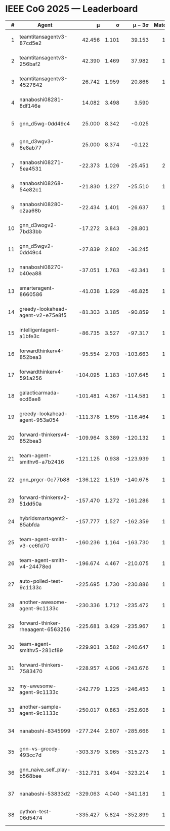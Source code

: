 # IEEE CoG 2025 — Leaderboard

| # | Agent | μ | σ | μ − 3σ | Matches | Updated |
|---:|---|---:|---:|---:|---:|---|
| 1 | teamtitansagentv3-87cd5e2 | 42.456 | 1.101 | 39.153 | 1600 | 2025-08-28 23:21 |
| 2 | teamtitansagentv3-256baf2 | 42.390 | 1.469 | 37.982 | 1640 | 2025-08-28 23:21 |
| 3 | teamtitansagentv3-4527642 | 26.742 | 1.959 | 20.866 | 1640 | 2025-08-28 23:21 |
| 4 | nanaboshi08281-8df146e | 14.082 | 3.498 | 3.590 | 50 | 2025-08-28 23:21 |
| 5 | gnn_d5wg-0dd49c4 | 25.000 | 8.342 | -0.025 | 20 | 2025-08-28 23:21 |
| 6 | gnn_d3wgv3-6e8ab77 | 25.000 | 8.374 | -0.122 | 98 | 2025-08-28 23:21 |
| 7 | nanaboshi08271-5ea4531 | -22.373 | 1.026 | -25.451 | 2020 | 2025-08-28 23:21 |
| 8 | nanaboshi08268-54e82c1 | -21.830 | 1.227 | -25.510 | 1320 | 2025-08-28 23:21 |
| 9 | nanaboshi08280-c2aa68b | -22.434 | 1.401 | -26.637 | 1420 | 2025-08-28 23:21 |
| 10 | gnn_d3wogv2-7bd33bb | -17.272 | 3.843 | -28.801 | 68 | 2025-08-28 23:21 |
| 11 | gnn_d5wgv2-0dd49c4 | -27.839 | 2.802 | -36.245 | 60 | 2025-08-28 23:21 |
| 12 | nanaboshi08270-b40ea88 | -37.051 | 1.763 | -42.341 | 1700 | 2025-08-28 23:21 |
| 13 | smarteragent-8660586 | -41.038 | 1.929 | -46.825 | 1338 | 2025-08-28 23:21 |
| 14 | greedy-lookahead-agent-v2-e75e8f5 | -81.303 | 3.185 | -90.859 | 1630 | 2025-08-28 23:21 |
| 15 | intelligentagent-a1bfe3c | -86.735 | 3.527 | -97.317 | 1333 | 2025-08-28 23:21 |
| 16 | forwardthinkerv4-852bea3 | -95.554 | 2.703 | -103.663 | 1300 | 2025-08-28 23:21 |
| 17 | forwardthinkerv4-591a256 | -104.095 | 1.183 | -107.645 | 1479 | 2025-08-28 23:21 |
| 18 | galacticarmada-ecd6ae8 | -101.481 | 4.367 | -114.581 | 1540 | 2025-08-28 23:21 |
| 19 | greedy-lookahead-agent-953a054 | -111.378 | 1.695 | -116.464 | 1598 | 2025-08-28 23:21 |
| 20 | forward-thinkersv4-852bea3 | -109.964 | 3.389 | -120.132 | 1169 | 2025-08-28 23:21 |
| 21 | team-agent-smithv6-a7b2416 | -121.125 | 0.938 | -123.939 | 1760 | 2025-08-28 23:21 |
| 22 | gnn_prgcr-0c77b88 | -136.122 | 1.519 | -140.678 | 1530 | 2025-08-28 23:21 |
| 23 | forward-thinkersv2-51dd50a | -157.470 | 1.272 | -161.286 | 1530 | 2025-08-28 23:21 |
| 24 | hybridsmartagent2-85abfda | -157.777 | 1.527 | -162.359 | 1463 | 2025-08-28 23:21 |
| 25 | team-agent-smith-v3-ce6fd70 | -160.236 | 1.164 | -163.730 | 1818 | 2025-08-28 23:21 |
| 26 | team-agent-smith-v4-24478ed | -196.674 | 4.467 | -210.075 | 1538 | 2025-08-28 23:21 |
| 27 | auto-polled-test-9c1133c | -225.695 | 1.730 | -230.886 | 1560 | 2025-08-28 23:21 |
| 28 | another-awesome-agent-9c1133c | -230.336 | 1.712 | -235.472 | 1420 | 2025-08-28 23:21 |
| 29 | forward-thinker-rheaagent-6563256 | -225.681 | 3.429 | -235.967 | 1510 | 2025-08-28 23:21 |
| 30 | team-agent-smithv5-281cf89 | -229.901 | 3.582 | -240.647 | 1440 | 2025-08-28 23:21 |
| 31 | forward-thinkers-7583470 | -228.957 | 4.906 | -243.676 | 1380 | 2025-08-28 23:21 |
| 32 | my-awesome-agent-9c1133c | -242.779 | 1.225 | -246.453 | 1540 | 2025-08-28 23:21 |
| 33 | another-sample-agent-9c1133c | -250.017 | 0.863 | -252.606 | 1740 | 2025-08-28 23:21 |
| 34 | nanaboshi-8345999 | -277.244 | 2.807 | -285.666 | 1180 | 2025-08-28 23:21 |
| 35 | gnn-vs-greedy-493cc7d | -303.379 | 3.965 | -315.273 | 1120 | 2025-08-28 23:21 |
| 36 | gnn_naive_self_play-b568bee | -312.731 | 3.494 | -323.214 | 1320 | 2025-08-28 23:21 |
| 37 | nanaboshi-53833d2 | -329.063 | 4.040 | -341.181 | 1300 | 2025-08-28 23:21 |
| 38 | python-test-06d5474 | -335.427 | 5.824 | -352.899 | 1530 | 2025-08-28 23:21 |
